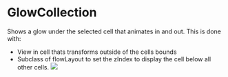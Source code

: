 # GlowCollection

Shows a glow under the selected cell that animates in and out.
This is done with:
* View in cell thats transforms outside of the cells bounds
* Subclass of flowLayout to set the zIndex to display the cell below all other cells.
![](GlowAnimation.gif)
